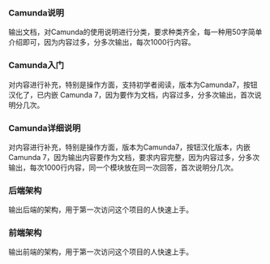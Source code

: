 ### Camunda说明
输出文档，对Camunda的使用说明进行分类，要求种类齐全，每一种用50字简单介绍即可，因为内容过多，分多次输出，每次1000行内容。
### Camunda入门
对内容进行补充，特别是操作方面，支持初学者阅读，版本为Camunda7，按钮汉化了，已内嵌 Camunda 7，因为要作为文档，内容过多，分多次输出，首次说明分几次。
### Camunda详细说明
对内容进行补充，特别是操作方面，版本为Camunda7，按钮汉化版本，内嵌 Camunda 7，因为输出内容要作为文档，要求内容完整，因为内容过多，分多次输出，每次1000行内容，同一个模块放在同一次回答，首次说明分几次。
### 后端架构
输出后端的架构，用于第一次访问这个项目的人快速上手。
### 前端架构
输出前端的架构，用于第一次访问这个项目的人快速上手。
